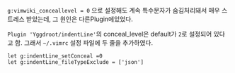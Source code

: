 `g:vimwiki_conceallevel = 0` 으로 설정해도 계속 특수문자가 숨김처리돼서 매우 스트레스 받았는데, 그 원인은 다른Plugin에있었다.

`Plugin 'Yggdroot/indentLine'`의 conceal_level은 default가 `2`로 설정되어 있다고 함. 그래서 `~/.vimrc` 설정 파일에 두 줄을 추가하였다.

    let g:indentLine_setConceal =0
    let g:indentLine_fileTypeExclude = ['json']



